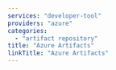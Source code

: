 ```yaml
---
services: "developer-tool"
providers: "azure"
categories:
  - "artifact repository"
title: "Azure Artifacts"
linkTitle: "Azure Artifacts"
---
```

